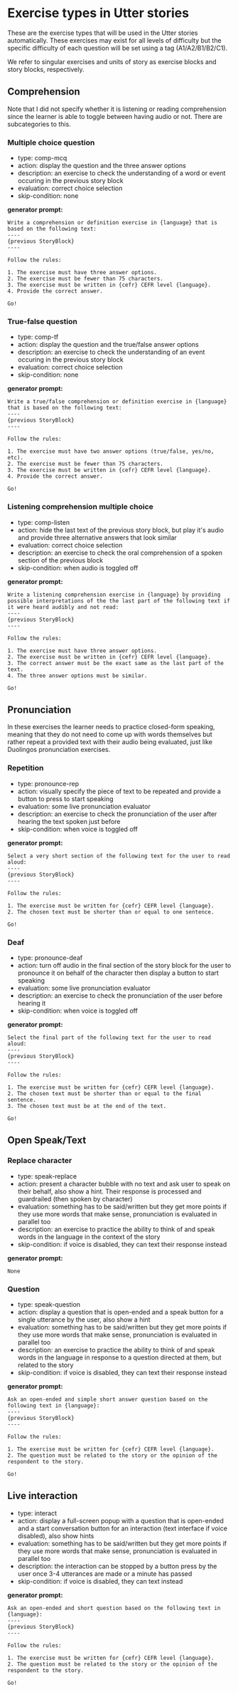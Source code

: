 # Exercise types in Utter stories

These are the exercise types that will be used in the Utter stories automatically. These exercises may exist for all levels of difficulty but the specific difficulty of each question will be set using a tag (A1/A2/B1/B2/C1).

We refer to singular exercises and units of story as exercise blocks and story blocks, respectively.

## Comprehension

Note that I did not specify whether it is listening or reading comprehension since the learner is able to toggle between having audio or not. There are subcategories to this.

### Multiple choice question

- type: comp-mcq
- action: display the question and the three answer options
- description: an exercise to check the understanding of a word or event occuring in the previous story block
- evaluation: correct choice selection
- skip-condition: none

**generator prompt:**

```
Write a comprehension or definition exercise in {language} that is based on the following text:
----
{previous StoryBlock}
----

Follow the rules:

1. The exercise must have three answer options.
2. The exercise must be fewer than 75 characters.
3. The exercise must be written in {cefr} CEFR level {language}.
4. Provide the correct answer.

Go!
```

### True-false question

- type: comp-tf
- action: display the question and the true/false answer options
- description: an exercise to check the understanding of an event occuring in the previous story block
- evaluation: correct choice selection
- skip-condition: none

**generator prompt:**

```
Write a true/false comprehension or definition exercise in {language} that is based on the following text:
----
{previous StoryBlock}
----

Follow the rules:

1. The exercise must have two answer options (true/false, yes/no, etc).
2. The exercise must be fewer than 75 characters.
3. The exercise must be written in {cefr} CEFR level {language}.
4. Provide the correct answer.

Go!
```

### Listening comprehension multiple choice

- type: comp-listen
- action: hide the last text of the previous story block, but play it's audio and provide three alternative answers that look similar
- evaluation: correct choice selection
- description: an exercise to check the oral comprehension of a spoken section of the previous block
- skip-condition: when audio is toggled off

**generator prompt:**

```
Write a listening comprehension exercise in {language} by providing possible interpretations of the the last part of the following text if it were heard audibly and not read:
----
{previous StoryBlock}
----

Follow the rules:

1. The exercise must have three answer options.
2. The exercise must be written in {cefr} CEFR level {language}.
3. The correct answer must be the exact same as the last part of the text.
4. The three answer options must be similar.

Go!
```

## Pronunciation

In these exercises the learner needs to practice closed-form speaking, meaning that they do not need to come up with words themselves but rather repeat a provided text with their audio being evaluated, just like Duolingos pronunciation exercises.

### Repetition

- type: pronounce-rep
- action: visually specify the piece of text to be repeated and provide a button to press to start speaking
- evaluation: some live pronunciation evaluator
- description: an exercise to check the pronunciation of the user after hearing the text spoken just before
- skip-condition: when voice is toggled off

**generator prompt:**

```
Select a very short section of the following text for the user to read aloud:
----
{previous StoryBlock}
----

Follow the rules:

1. The exercise must be written for {cefr} CEFR level {language}.
2. The chosen text must be shorter than or equal to one sentence.

Go!
```

### Deaf

- type: pronounce-deaf
- action: turn off audio in the final section of the story block for the user to pronounce it on behalf of the character then display a button to start speaking
- evaluation: some live pronunciation evaluator
- description: an exercise to check the pronunciation of the user before hearing it
- skip-condition: when voice is toggled off

**generator prompt:**

```
Select the final part of the following text for the user to read aloud:
----
{previous StoryBlock}
----

Follow the rules:

1. The exercise must be written for {cefr} CEFR level {language}.
2. The chosen text must be shorter than or equal to the final sentence.
3. The chosen text must be at the end of the text.

Go!
```

## Open Speak/Text

### Replace character

- type: speak-replace
- action: present a character bubble with no text and ask user to speak on their behalf, also show a hint. Their response is processed and guardrailed (then spoken by character)
- evaluation: something has to be said/written but they get more points if they use more words that make sense, pronunciation is evaluated in parallel too
- description: an exercise to practice the ability to think of and speak words in the language in the context of the story
- skip-condition: if voice is disabled, they can text their response instead

**generator prompt:**

```
None
```

### Question

- type: speak-question
- action: display a question that is open-ended and a speak button for a single utterance by the user, also show a hint
- evaluation: something has to be said/written but they get more points if they use more words that make sense, pronunciation is evaluated in parallel too
- description: an exercise to practice the ability to think of and speak words in the language in response to a question directed at them, but related to the story
- skip-condition: if voice is disabled, they can text their response instead

**generator prompt:**

```
Ask an open-ended and simple short answer question based on the following text in {language}:
----
{previous StoryBlock}
----

Follow the rules:

1. The exercise must be written for {cefr} CEFR level {language}.
2. The question must be related to the story or the opinion of the respondent to the story.

Go!
```

## Live interaction

- type: interact
- action: display a full-screen popup with a question that is open-ended and a start conversation button for an interaction (text interface if voice disabled), also show hints
- evaluation: something has to be said/written but they get more points if they use more words that make sense, pronunciation is evaluated in parallel too
- description: the interaction can be stopped by a button press by the user once 3-4 utterances are made or a minute has passed
- skip-condition: if voice is disabled, they can text instead

**generator prompt:**

```
Ask an open-ended and short question based on the following text in {language}:
----
{previous StoryBlock}
----

Follow the rules:

1. The exercise must be written for {cefr} CEFR level {language}.
2. The question must be related to the story or the opinion of the respondent to the story.

Go!
```
